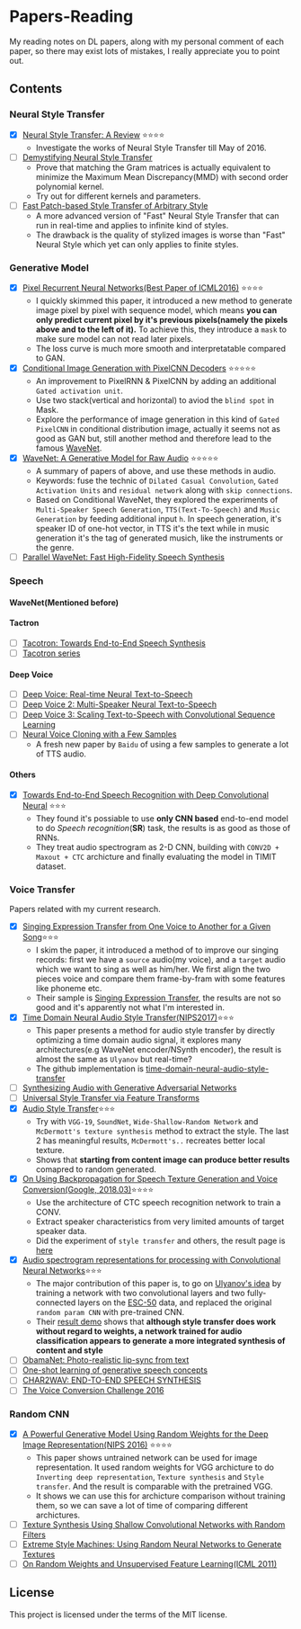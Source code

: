 # Papers-Reading
My reading notes on DL papers, along with my personal comment of each paper, so there may exist lots of mistakes, I really appreciate you to point out.

## Contents
### Neural Style Transfer
- [x] [Neural Style Transfer: A Review](https://github.com/fancoo/Papers-Reading/blob/master/Neural-Style-Transfer/Neural%20Style%20Transfer-A%20Review.pdf) :star::star::star::star:
	* Investigate the works of Neural Style Transfer till May of 2016.
- [ ] [Demystifying Neural Style Transfer](https://arxiv.org/abs/1701.01036)
	* Prove that matching the Gram matrices is actually equivalent to minimize the Maximum Mean Discrepancy(MMD) with second order polynomial kernel.
	* Try out for different kernels and parameters.
- [ ] [Fast Patch-based Style Transfer of Arbitrary Style](https://arxiv.org/abs/1612.04337)
	* A more advanced version of "Fast" Neural Style Transfer that can run in real-time and applies to infinite kind of styles.
	* The drawback is the quality of stylized images is worse than "Fast" Neural Style which yet can only applies to finite styles.

### Generative Model
- [x] [Pixel Recurrent Neural Networks(Best Paper of ICML2016)](https://github.com/fancoo/Papers-Reading/blob/master/Generative-Model/Pixel%20Recurrent%20Neural%20Networks.pdf) :star::star::star::star:
	* I quickly skimmed this paper, it introduced a new method to generate image pixel by pixel with sequence model, which means **you can only predict current pixel by it's previous pixels(namely the pixels above and to the left of it).** To achieve this, they introduce a `mask` to make sure model can not read later pixels.
	* The loss curve is much more smooth and interpretatable compared to GAN.
- [x] [Conditional Image Generation with PixelCNN Decoders](https://github.com/fancoo/Papers-Reading/blob/master/Generative-Model/Conditional%20Image%20Generation%20with%20PixelCNN%20Decoders.pdf) :star::star::star::star::star:
	* An improvement to PixelRNN & PixelCNN by adding an additional `Gated activation unit`.
	* Use two stack(vertical and horizontal) to aviod the `blind spot` in Mask.
	* Explore the performance of image generation in this kind of `Gated PixelCNN` in conditional distribution image, actually it seems not as good as GAN but, still another method and therefore lead to the famous [WaveNet](https://arxiv.org/abs/1609.03499).
- [x] [WaveNet: A Generative Model for Raw Audio](https://github.com/fancoo/Papers-Reading/blob/master/Generative-Model/WaveNet_%20A%20Generative%20Model%20for%20Raw%20Audio.pdf) :star::star::star::star::star:
	* A summary of papers of above, and use these methods in audio.
	* Keywords: fuse the technic of `Dilated Casual Convolution`, `Gated Activation Units` and `residual network` along with `skip connections`.
	* Based on Conditional WaveNet, they explored the experiments of `Multi-Speaker Speech Generation`, `TTS(Text-To-Speech)` and `Music Generation` by feeding additional input `h`. In speech generation, it's speaker ID of one-hot vector, in TTS it's the text while in music generation it's the tag of generated musich, like the instruments or the genre.
- [ ] [Parallel WaveNet: Fast High-Fidelity Speech Synthesis](https://arxiv.org/abs/1711.10433)

### Speech
#### WaveNet(Mentioned before)

#### Tactron
- [ ] [Tacotron: Towards End-to-End Speech Synthesis](https://arxiv.org/abs/1703.10135)
- [ ] [Tacotron series](https://google.github.io/tacotron/index.html)

#### Deep Voice
- [ ] [Deep Voice: Real-time Neural Text-to-Speech](https://arxiv.org/abs/1702.07825)
- [ ] [Deep Voice 2: Multi-Speaker Neural Text-to-Speech](https://arxiv.org/abs/1705.08947)
- [ ] [Deep Voice 3: Scaling Text-to-Speech with Convolutional Sequence Learning](https://arxiv.org/abs/1710.07654)
- [ ] [Neural Voice Cloning with a Few Samples](https://arxiv.org/abs/1802.06006)
	* A fresh new paper by `Baidu` of using a few samples to generate a lot of TTS audio.

#### Others
- [x] [Towards End-to-End Speech Recognition with Deep Convolutional Neural](https://github.com/fancoo/Papers-Reading/blob/master/Speech/Towards%20End-to-End%20Speech%20Recognition%20with%20Deep%20Convolutional%20Neural.pdf) :star::star::star:
	* They found it's possiable to use **only CNN based** end-to-end model to do *Speech recognition*(**SR**) task, the results is as good as those of RNNs.
	* They treat audio spectrogram as 2-D CNN, building with `CONV2D + Maxout + CTC` archicture and finally evaluating the model in TIMIT dataset.

### Voice Transfer
Papers related with my current research.
- [x] [Singing Expression Transfer from One Voice to Another for a Given Song](https://github.com/fancoo/Papers-Reading/blob/master/Voice-Transfer/SINGING%20EXPRESSION%20TRANSFER%20FROM%20ONE%20VOICE%20TO%20ANOTHER%20FOR%20A%20GIVEN%20SONG.pdf):star::star::star:
	* I skim the paper, it introduced a method of to improve our singing records: first we have a `source` audio(my voice), and a `target` audio which we want to sing as well as him/her. We first align the two pieces voice and compare them frame-by-fram with some features like phoneme etc.
	* Their sample is [Singing Expression Transfer](https://seyong92.github.io/singing-expression-transfer/), the results are not so good and it's apparently not what I'm interested in.
- [x] [Time Domain Neural Audio Style Transfer(NIPS2017)](https://github.com/fancoo/Papers-Reading/blob/master/Voice-Transfer/Time%20Domain%20Neural%20Audio%20Style%20Transfer.pdf):star::star::star:
	* This paper presents a method for audio style transfer by directly optimizing a time domain audio signal, it explores many architectures(e.g WaveNet encoder/NSynth encoder), the result is almost the same as `Ulyanov` but real-time?
	* The github implementation is [time-domain-neural-audio-style-transfer](https://github.com/pkmital/time-domain-neural-audio-style-transfer)
- [ ] [Synthesizing Audio with Generative Adversarial Networks](https://arxiv.org/abs/1802.04208)
- [ ] [Universal Style Transfer via Feature Transforms](https://arxiv.org/abs/1705.08086)
- [x] [Audio Style Transfer](https://github.com/fancoo/Papers-Reading/blob/master/Voice-Transfer/Audio%20Style%20Transfer.pdf):star::star::star:
	* Try with `VGG-19`, `SoundNet`, `Wide-Shallow-Random Network` and `McDermott's texture synthesis` method to extract the style. The last 2 has meaningful results, `McDermott's..` recreates better local texture.
	* Shows that **starting from content image can produce better results** comapred to random generated.
- [x] [On Using Backpropagation for Speech Texture Generation and Voice Conversion(Google, 2018.03)](https://github.com/fancoo/Papers-Reading/blob/master/Voice-Transfer/%20On%20Using%20Backpropagation%20for%20Speech%20Texture%20Generation%20and%20Voice%20Conversion.pdf):star::star::star::star:
	* Use the architecture of CTC speech recognition network to train a CONV.
	* Extract speaker characteristics from very limited amounts of target speaker data.
	* Did the experiment of `style transfer` and others, the result page is [here](https://google.github.io/speech_style_transfer/samples.html)
- [x] [Audio spectrogram representations for processing with Convolutional Neural Networks](https://github.com/fancoo/Papers-Reading/blob/master/Voice-Transfer/Audio%20spectrogram%20representations%20for%20processing%20with%20Convolutional%20Neural%20Networks.pdf):star::star::star:
	* The major contribution of this paper is, to go on [Ulyanov's idea](https://dmitryulyanov.github.io/audio-texture-synthesis-and-style-transfer/) by training a network with two convolutional layers and two
fully-connected layers on the [ESC-50](https://github.com/karoldvl/ESC-50) data, and replaced the original `random param CNN` with pre-trained CNN.
	* Their [result demo](http://lonce.org/research/audioST/) shows that **although style transfer does work without regard to weights, a network trained for
audio classification appears to generate a more integrated synthesis of content and style**
- [ ] [ObamaNet: Photo-realistic lip-sync from text](https://arxiv.org/pdf/1801.01442.pdf)
- [ ] [One-shot learning of generative speech concepts](https://cims.nyu.edu/~brenden/LakeLeeEtAl2014CogSci.pdf)
- [ ] [CHAR2WAV: END-TO-END SPEECH SYNTHESIS](https://mila.quebec/wp-content/uploads/2017/02/end-end-speech.pdf)
- [ ] [The Voice Conversion Challenge 2016](http://www.vc-challenge.org/vcc2016/summary.html)

### Random CNN
- [x] [A Powerful Generative Model Using Random Weights for the Deep Image Representation(NIPS 2016)](https://github.com/fancoo/Papers-Reading/blob/master/Voice-Transfer/A%20Powerful%20Generative%20Model%20Using%20Random%20Weights%20for%20the%20Deep%20Image%20Representation.pdf) :star::star::star::star:
	* This paper shows untrained network can be used for image representation. It used random weights for VGG archicture to do `Inverting deep representation`, `Texture synthesis` and `Style transfer`. And the result is comparable with the pretrained VGG.
	* It shows we can use this for archicture comparison without training them, so we can save a lot of time of comparing different archictures. 
- [ ] [Texture Synthesis Using Shallow Convolutional Networks with Random Filters](https://arxiv.org/abs/1606.00021)
- [ ] [Extreme Style Machines:
Using Random Neural Networks to Generate Textures](https://nucl.ai/blog/extreme-style-machines/)
- [ ] [On Random Weights and
Unsupervised Feature Learning(ICML 2011)](http://www.robotics.stanford.edu/~ang/papers/nipsdlufl10-RandomWeights.pdf)

## License
This project is licensed under the terms of the MIT license.



